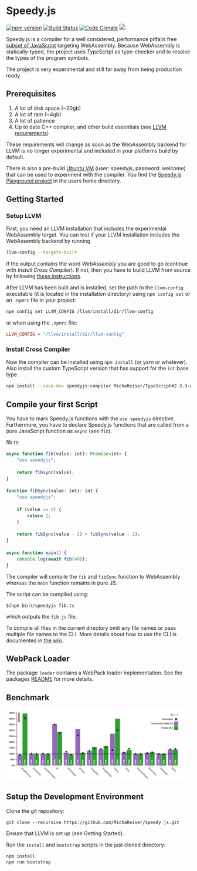 # Speedy.js

[![npm version](https://badge.fury.io/js/speedyjs-compiler.svg)](https://badge.fury.io/js/speedyjs-compiler)
[![Build Status](https://travis-ci.org/MichaReiser/speedy.js.svg?branch=master)](https://travis-ci.org/MichaReiser/speedy.js) [![Code Climate](https://codeclimate.com/github/MichaReiser/speedy.js/badges/gpa.svg)](https://codeclimate.com/github/MichaReiser/speedy.js)
<a href="https://codeclimate.com/github/MichaReiser/speedy.js/coverage"><img src="https://codeclimate.com/github/MichaReiser/speedy.js/badges/coverage.svg" /></a>

Speedy.js is a compiler for a well considered, performance pitfalls free [subset of JavaScript](https://github.com/MichaReiser/speedy.js/wiki/Language-Reference) targeting WebAssembly. Because WebAssembly is statically-typed, the project uses TypeScript as type-checker and to resolve the types of the program symbols. 

The project is very experimental and still far away from being production ready. 
 
## Prerequisites 

1. A lot of disk space (~20gb)
2. A lot of ram (~4gb)
3. A lot of patience
4. Up to date C++ compiler, and other build essentials (see [LLVM requirements](http://llvm.org/docs/GettingStarted.html#requirements))

These requirements will change as soon as the WebAssembly backend for LLVM is no longer experimental and 
included in your platforms build by default.

There is also a pre-build [Ubuntu VM](https://drive.switch.ch/index.php/s/vpjsvWfVPnJHp9k) (user: speedyjs, password: welcome) that can be used to experiment with the compiler. You find the [Speedy.js Playground project](https://github.com/MichaReiser/speedy.js-playground) in the users home directory.

## Getting Started

### Setup LLVM
First, you need an LLVM installation that includes the experimental WebAssembly target. You can test if your LLVM installation includes the WebAssembly backend by running

```bash
llvm-config --targets-built
```

If the output contains the word *WebAssembly* you are good to go (continue with *Install Cross Compiler*). If not, then you have to build LLVM from source by following [these instructions](./doc/BUILD_LLVM_FROM_SOURCE.md).

After LLVM has been built and is installed, set the path to the `llvm-config` executable (it is located in the installation directory) using `npm config set` or an `.npmrc` file in your project:

```bash
npm config set LLVM_CONFIG /llvm/install/dir/llvm-config
```

or when using the `.npmrc` file:

```ini
LLVM_CONFIG = "/llvm/install/dir/llvm-config"
```

### Install Cross Compiler

Now the compiler can be installed using `npm install` (or yarn or whatever). Also install the custom TypeScript version that has support for the `int` base type.

 
```bash
npm install --save-dev speedyjs-compiler MichaReiser/TypeScript#2.3.3-with-int
```

## Compile your first Script
You have to mark Speedy.js functions with the `use speedyjs` directive. Furthermore, you have to declare Speedy.js functions that are called from a pure JavaScript function as `async` (see `fib`). 

fib.ts:

```typescript
async function fib(value: int): Promise<int> {
    "use speedyjs";

    return fibSync(value);
}

function fibSync(value: int): int {
    "use speedyjs";

    if (value <= 2) {
        return 1;
    }

    return fibSync(value - 2) + fibSync(value - 1);
}

async function main() {
    console.log(await fib(40));
}
```

The compiler will compile the `fib` and `fibSync` function to WebAssembly whereas the `main` function remains in pure JS. 

The script can be compiled using:

```
$(npm bin)/speedyjs fib.ts
```

which outputs the `fib.js` file. 

To compile all files in the current directory omit any file names or pass multiple file names to the CLI. More details about how to use the CLI is documented in [the wiki](https://github.com/MichaReiser/speedy.js/wiki/CLI).

## WebPack Loader

The package `loader` contains a WebPack loader implementation. See the packages [README](./packages/loader/README.md) for more details.

## Benchmark
![Benchmark](./doc/benchmark.png)

## Setup the Development Environment

Clone the git repository:

```
git clone --recursive https://github.com/MichaReiser/speedy.js.git
```

Ensure that LLVM is set up (see Getting Started).

Run the `install` and `bootstrap` scripts in the just cloned directory:

```
npm install
npm run bootstrap
```
